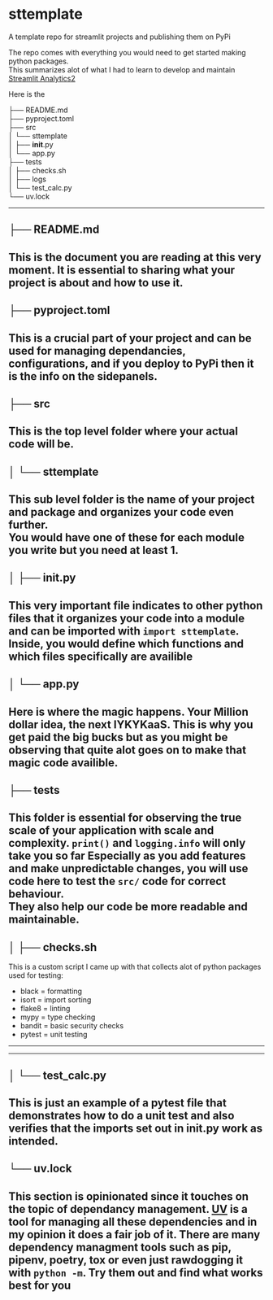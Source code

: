 # sttemplate
A template repo for streamlit projects and publishing them on PyPi  

The repo comes with everything you would need to get started making python packages.  
This summarizes alot of what I had to learn to develop and maintain [Streamlit Analytics2](https://github.com/444B/streamlit-analytics2)

Here is the  
  
├── README.md   
├── pyproject.toml  
├── src  
│   └── sttemplate  
│       ├── __init__.py  
│       └── app.py  
├── tests  
│   ├── checks.sh  
│   ├── logs  
│   └── test_calc.py  
└── uv.lock  

---  
## ├── README.md 
This is the document you are reading at this very moment. It is essential to 
sharing what your project is about and how to use it.  
--- 
## ├── pyproject.toml  
This is a crucial part of your project and can be used for managing
dependancies, configurations, and if you deploy to PyPi then it is the info on
the sidepanels.  
--- 
## ├── src  
This is the top level folder where your actual code will be.  
--- 
## │   └── sttemplate  
This sub level folder is the name of your project and package and organizes your
code even further.  
You would have one of these for each module you write but you need at least 1.  
--- 
## │       ├── __init__.py  
This very important file indicates to other python files that it organizes your
code into a module and can be imported with `import sttemplate`.  
Inside, you would define which functions and which files specifically are
availible  
--- 
## │       └── app.py  
Here is where the magic happens. Your Million dollar idea, the next IYKYKaaS.
This is why you get paid the big bucks but as you might be observing that quite
alot goes on to make that magic code availible.  
--- 
## ├── tests  
This folder is essential for observing the true scale of your application with
scale and complexity. `print()` and `logging.info` will only take you so far
Especially as you add features and make unpredictable changes, you will use code
here to test the `src/` code for correct behaviour.  
They also help our code be more readable and maintainable.  
--- 
## │   ├── checks.sh  
This is a custom script I came up with that collects alot of python packages
used for testing:  
- black = formatting  
- isort = import sorting  
- flake8 = linting  
- mypy = type checking  
- bandit = basic security checks  
- pytest = unit testing  
--- 
--- 
## │   └── test_calc.py  
This is just an example of a pytest file that demonstrates how to do a unit test
and also verifies that the imports set out in __init__.py work as intended.  
--- 
## └── uv.lock  
This section is opinionated since it touches on the topic of dependancy
management. [UV](https://docs.astral.sh/uv/) is a tool for managing all these 
dependencies and in my opinion it does a fair job of it. 
There are many dependency managment tools such as pip, pipenv, poetry, tox or
even just rawdogging it with `python -m`. Try them out and find what works best for you
---
